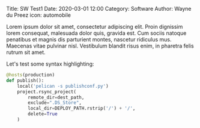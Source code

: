 Title: SW Test1
Date: 2020-03-01 12:00
Category: Software
Author: Wayne du Preez
icon: automobile

Lorem ipsum dolor sit amet, consectetur adipiscing elit. Proin dignissim lorem consequat, malesuada dolor quis, gravida est. Cum sociis natoque penatibus et magnis dis parturient montes, nascetur ridiculus mus. Maecenas vitae pulvinar nisl. Vestibulum blandit risus enim, in pharetra felis rutrum sit amet.


Let's test some syntax highlighting:
```python
@hosts(production)
def publish():
    local('pelican -s publishconf.py')
    project.rsync_project(
        remote_dir=dest_path,
        exclude=".DS_Store",
        local_dir=DEPLOY_PATH.rstrip('/') + '/',
        delete=True
    )
```